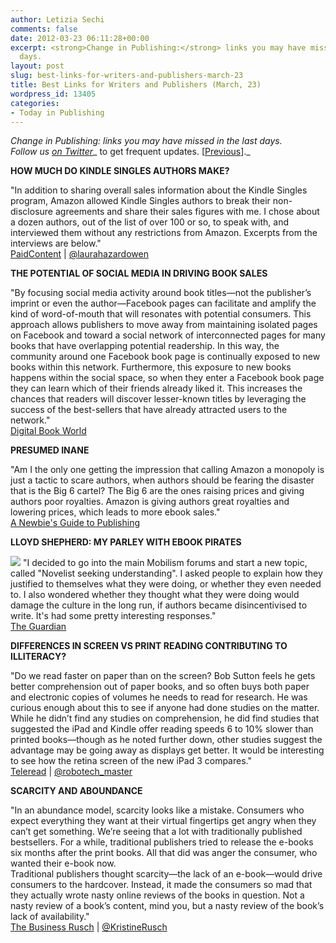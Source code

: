 ```yaml
---
author: Letizia Sechi
comments: false
date: 2012-03-23 06:11:28+00:00
excerpt: <strong>Change in Publishing:</strong> links you may have missed in the last
  days.
layout: post
slug: best-links-for-writers-and-publishers-march-23
title: Best Links for Writers and Publishers (March, 23)
wordpress_id: 13405
categories:
- Today in Publishing
---
```


_Change in Publishing: links you may have missed in the last days.  
Follow us [on Twitter](http://www.twitter.com/40kbooks)__ to get frequent updates. [[Previous](http://www.40kbooks.com/?p=13393)]._

**HOW MUCH DO KINDLE SINGLES AUTHORS MAKE?**

"In addition to sharing overall sales information about the Kindle Singles program, Amazon allowed Kindle Singles authors to break their non-disclosure agreements and share their sales figures with me. I chose about a dozen authors, out of the list of over 100 or so, to speak with, and interviewed them without any restrictions from Amazon. Excerpts from the interviews are below."  
[PaidContent](http://paidcontent.org/article/419-exclusive-how-kindle-singles-authors-are-faring/) | [@laurahazardowen](http://twitter.com/laurahazardowen/)

**THE POTENTIAL OF SOCIAL MEDIA IN DRIVING BOOK SALES**

"By focusing social media activity around book titles—not the publisher’s imprint or even the author—Facebook pages can facilitate and amplify the kind of word-of-mouth that will resonates with potential consumers. This approach allows publishers to move away from maintaining isolated pages on Facebook and toward a social network of interconnected pages for many books that have overlapping potential readership. In this way, the community around one Facebook book page is continually exposed to new books within this network. Furthermore, this exposure to new books happens within the social space, so when they enter a Facebook book page they can learn which of their friends already liked it. This increases the chances that readers will discover lesser-known titles by leveraging the success of the best-sellers that have already attracted users to the network."  
[Digital Book World](http://www.digitalbookworld.com/2012/the-potential-of-social-media-in-driving-book-sales/)

**PRESUMED INANE**

"Am I the only one getting the impression that calling Amazon a monopoly is just a tactic to scare authors, when authors should be fearing the disaster that is the Big 6 cartel? The Big 6 are the ones raising prices and giving authors poor royalties. Amazon is giving authors great royalties and lowering prices, which leads to more ebook sales."  
[A Newbie's Guide to Publishing](http://jakonrath.blogspot.it/2012/03/presumed-inane.html)

**LLOYD SHEPHERD: MY PARLEY WITH EBOOK PIRATES**

![](http://www.40kbooks.com/wp-content/uploads/Skull-and-crossbones-pira-002.jpeg) "I decided to go into the main Mobilism forums and start a new topic, called "Novelist seeking understanding". I asked people to explain how they justified to themselves what they were doing, or whether they even needed to. I also wondered whether they thought what they were doing would damage the culture in the long run, if authors became disincentivised to write. It's had some pretty interesting responses."  
[The Guardian](http://www.guardian.co.uk/books/2012/mar/16/lloyd-shepherd-ebook-pirates-mobilism)

**DIFFERENCES IN SCREEN VS PRINT READING CONTRIBUTING TO ILLITERACY?**

"Do we read faster on paper than on the screen? Bob Sutton feels he gets better comprehension out of paper books, and so often buys both paper and electronic copies of volumes he needs to read for research. He was curious enough about this to see if anyone had done studies on the matter.  
While he didn’t find any studies on comprehension, he did find studies that suggested the iPad and Kindle offer reading speeds 6 to 10% slower than printed books—though as he noted further down, other studies suggest the advantage may be going away as displays get better. It would be interesting to see how the retina screen of the new iPad 3 compares."  
[Teleread](http://www.teleread.com/ebooks/differences-in-screen-vs-print-reading-contributing-to-illiteracy/) | [@robotech_master](https://twitter.com/#!/robotech_master)

**SCARCITY AND ABOUNDANCE**

"In an abundance model, scarcity looks like a mistake. Consumers who expect everything they want at their virtual fingertips get angry when they can’t get something. We’re seeing that a lot with traditionally published bestsellers. For a while, traditional publishers tried to release the e-books six months after the print books. All that did was anger the consumer, who wanted their e-book now.  
Traditional publishers thought scarcity—the lack of an e-book—would drive consumers to the hardcover. Instead, it made the consumers so mad that they actually wrote nasty online reviews of the books in question. Not a nasty review of a book’s content, mind you, but a nasty review of the book’s lack of availability."  
[The Business Rusch](http://kriswrites.com/2012/03/14/the-business-rusch-scarcity-and-abundance/) | [@KristineRusch](https://twitter.com/#!/kristinerusch)
